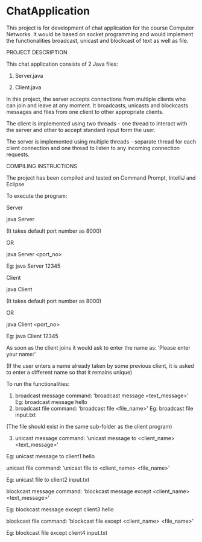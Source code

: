 # ChatApplication
This project is for development of chat application for the course Computer Networks. It would be based on socket programming and would implement the functionalities broadcast, unicast and blockcast of text as well as file.

PROJECT DESCRIPTION

This chat application consists of 2 Java files:

1. Server.java

2. Client.java

In this project, the server accepts connections from multiple clients who can join and leave at any moment. It broadcasts, unicasts and blockcasts messages and files from one client to other appropriate clients. 

The client is implemented using two threads - one thread to interact with the server and other to accept standard input form the user. 

The server is implemented using multiple threads - separate thread for each client connection and one thread to listen to any incoming connection requests. 

COMPILING INSTRUCTIONS

The project has been compiled and tested on Command Prompt, IntelliJ and Eclipse

To execute the program:

Server

java Server

(It takes default port number as 8000) 

OR

java Server <port_no>

Eg: java Server 12345

Client

java Client

(It takes default port number as 8000)

OR

java Client <port_no>

Eg: java Client 12345


As soon as the client joins it would ask to enter the name as:
‘Please enter your name:’

(If the user enters a name already taken by some previous client, it is asked to enter a different name so that it remains unique)



To run the functionalities:

1. broadcast message command: ‘broadcast message <text_message>’ Eg: broadcast message hello
2. broadcast file command: ‘broadcast file <file_name>' Eg: broadcast file input.txt

(The file should exist in the same sub-folder as the client program)

3. unicast message command: ‘unicast message to <client_name> <text_message>'

Eg: unicast message to client1 hello



unicast file command: ‘unicast file to <client_name> <file_name>’

Eg: unicast file to client2 input.txt



blockcast message command: ‘blockcast message except <client_name> <text_message>’

Eg: blockcast message except client3 hello 


blockcast file command: ‘blockcast file except <client_name> <file_name>’

Eg: blockcast file except client4 input.txt
